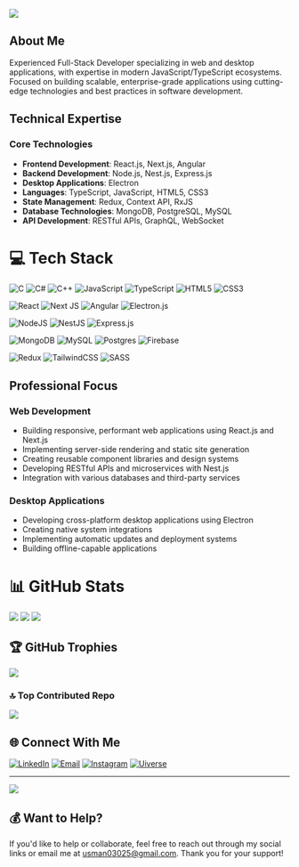 ![](https://quotes-github-readme.vercel.app/api?type=horizontal&theme=gruvbox)

## About Me
Experienced Full-Stack Developer specializing in web and desktop applications, with expertise in modern JavaScript/TypeScript ecosystems. Focused on building scalable, enterprise-grade applications using cutting-edge technologies and best practices in software development.

## Technical Expertise

### Core Technologies
- **Frontend Development**: React.js, Next.js, Angular
- **Backend Development**: Node.js, Nest.js, Express.js
- **Desktop Applications**: Electron
- **Languages**: TypeScript, JavaScript, HTML5, CSS3
- **State Management**: Redux, Context API, RxJS
- **Database Technologies**: MongoDB, PostgreSQL, MySQL
- **API Development**: RESTful APIs, GraphQL, WebSocket

# 💻 Tech Stack
![C](https://img.shields.io/badge/c-%2300599C.svg?style=flat&logo=c&logoColor=white) ![C#](https://img.shields.io/badge/c%23-%23239120.svg?style=flat&logo=csharp&logoColor=white) ![C++](https://img.shields.io/badge/c++-%2300599C.svg?style=flat&logo=c%2B%2B&logoColor=white) ![JavaScript](https://img.shields.io/badge/javascript-%23323330.svg?style=flat&logo=javascript&logoColor=%23F7DF1E) ![TypeScript](https://img.shields.io/badge/typescript-%23007ACC.svg?style=flat&logo=typescript&logoColor=white) ![HTML5](https://img.shields.io/badge/html5-%23E34F26.svg?style=flat&logo=html5&logoColor=white) ![CSS3](https://img.shields.io/badge/css3-%231572B6.svg?style=flat&logo=css3&logoColor=white)

![React](https://img.shields.io/badge/react-%2320232a.svg?style=flat&logo=react&logoColor=%2361DAFB) ![Next JS](https://img.shields.io/badge/Next-black?style=flat&logo=next.js&logoColor=white) ![Angular](https://img.shields.io/badge/angular-%23DD0031.svg?style=flat&logo=angular&logoColor=white) ![Electron.js](https://img.shields.io/badge/Electron-191970?style=flat&logo=Electron&logoColor=white)

![NodeJS](https://img.shields.io/badge/node.js-6DA55F?style=flat&logo=node.js&logoColor=white) ![NestJS](https://img.shields.io/badge/nestjs-%23E0234E.svg?style=flat&logo=nestjs&logoColor=white) ![Express.js](https://img.shields.io/badge/express.js-%23404d59.svg?style=flat&logo=express&logoColor=%2361DAFB)

![MongoDB](https://img.shields.io/badge/MongoDB-%234ea94b.svg?style=flat&logo=mongodb&logoColor=white) ![MySQL](https://img.shields.io/badge/mysql-4479A1.svg?style=flat&logo=mysql&logoColor=white) ![Postgres](https://img.shields.io/badge/postgres-%23316192.svg?style=flat&logo=postgresql&logoColor=white) ![Firebase](https://img.shields.io/badge/firebase-%23039BE5.svg?style=flat&logo=firebase)

![Redux](https://img.shields.io/badge/redux-%23593d88.svg?style=flat&logo=redux&logoColor=white) ![TailwindCSS](https://img.shields.io/badge/tailwindcss-%2338B2AC.svg?style=flat&logo=tailwind-css&logoColor=white) ![SASS](https://img.shields.io/badge/SASS-hotpink.svg?style=flat&logo=SASS&logoColor=white)

## Professional Focus

### Web Development
- Building responsive, performant web applications using React.js and Next.js
- Implementing server-side rendering and static site generation
- Creating reusable component libraries and design systems
- Developing RESTful APIs and microservices with Nest.js
- Integration with various databases and third-party services

### Desktop Applications
- Developing cross-platform desktop applications using Electron
- Creating native system integrations
- Implementing automatic updates and deployment systems
- Building offline-capable applications

# 📊 GitHub Stats
![](https://github-readme-stats.vercel.app/api?username=Muhammad-Usman-911&theme=gruvbox&hide_border=false&include_all_commits=true&count_private=false)
![](https://github-readme-streak-stats.herokuapp.com/?user=Muhammad-Usman-911&theme=gruvbox&hide_border=false)
![](https://github-readme-stats.vercel.app/api/top-langs/?username=Muhammad-Usman-911&theme=gruvbox&hide_border=false&include_all_commits=true&count_private=false&layout=compact)

## 🏆 GitHub Trophies
![](https://github-profile-trophy.vercel.app/?username=Muhammad-Usman-911&theme=monokai&no-frame=false&no-bg=false&margin-w=4)

### 🔝 Top Contributed Repo
![](https://github-contributor-stats.vercel.app/api?username=Muhammad-Usman-911&limit=5&theme=gruvbox&combine_all_yearly_contributions=true)

## 🌐 Connect With Me
[![LinkedIn](https://img.shields.io/badge/LinkedIn-%230077B5.svg?logo=linkedin&logoColor=white)](https://linkedin.com/in/muhammad-usman-2b86232b1) 
[![Email](https://img.shields.io/badge/Email-D14836?logo=gmail&logoColor=white)](mailto:usman03025@gmail.com)
[![Instagram](https://img.shields.io/badge/Instagram-%23E4405F.svg?logo=Instagram&logoColor=white)](https://instagram.com/usman_jump)
[![Uiverse](https://img.shields.io/badge/universe_io-%238A2BE2.svg?logo=data:images?q=tbn:ANd9GcQQguGeRYL_llax4jeIg_7m2uClZ2g3WarT4A&s,PHN2ZyB4bWxucz0iaHR0cDovL3d3dy53My5vcmcvMjAwMC9zdmciIHdpZHRoPSIyNCIgaGVpZ2h0PSIyNCIgdmlld0JveD0iMCAwIDI0IDI0Ij48L3N2Zz4=&logoColor=white)](https://uiverse.io/profile/Muhammad-Usman-911)

---
[![](https://visitcount.itsvg.in/api?id=Muhammad-Usman-911&icon=10&color=13)](https://visitcount.itsvg.in)

## 💰 Want to Help?
If you'd like to help or collaborate, feel free to reach out through my social links or email me at usman03025@gmail.com. Thank you for your support!
